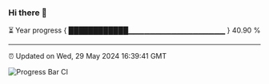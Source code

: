 ### Hi there 👋

⏳ Year progress { ████████████▁▁▁▁▁▁▁▁▁▁▁▁▁▁▁▁▁▁ } 40.90 %

---

⏰ Updated on Wed, 29 May 2024 16:39:41 GMT

![Progress Bar CI](https://github.com/IshwaranRudhara/GIT-ACTION/workflows/Progress%20Bar%20CI/badge.svg)
